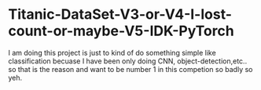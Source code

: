 # Titanic-DataSet-V3-or-V4-I-lost-count-or-maybe-V5-IDK-PyTorch
I am doing this project is just to kind of do something simple like classification becuase I have been only doing CNN, object-detection,etc.. so that is the reason and want to be number 1 in this competion so badly so yeh.

